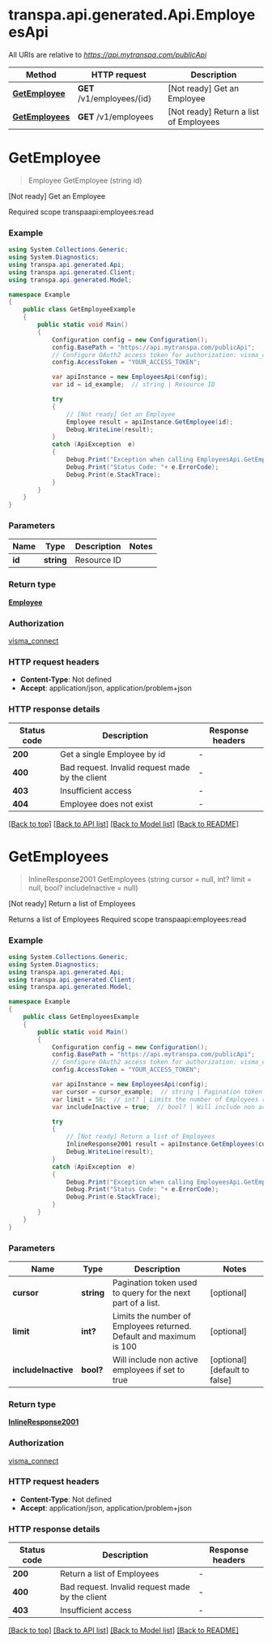 # transpa.api.generated.Api.EmployeesApi

All URIs are relative to *https://api.mytranspa.com/publicApi*

Method | HTTP request | Description
------------- | ------------- | -------------
[**GetEmployee**](EmployeesApi.md#getemployee) | **GET** /v1/employees/{id} | [Not ready] Get an Employee
[**GetEmployees**](EmployeesApi.md#getemployees) | **GET** /v1/employees | [Not ready] Return a list of Employees


<a name="getemployee"></a>
# **GetEmployee**
> Employee GetEmployee (string id)

[Not ready] Get an Employee

Required scope transpaapi:employees:read 

### Example
```csharp
using System.Collections.Generic;
using System.Diagnostics;
using transpa.api.generated.Api;
using transpa.api.generated.Client;
using transpa.api.generated.Model;

namespace Example
{
    public class GetEmployeeExample
    {
        public static void Main()
        {
            Configuration config = new Configuration();
            config.BasePath = "https://api.mytranspa.com/publicApi";
            // Configure OAuth2 access token for authorization: visma_connect
            config.AccessToken = "YOUR_ACCESS_TOKEN";

            var apiInstance = new EmployeesApi(config);
            var id = id_example;  // string | Resource ID

            try
            {
                // [Not ready] Get an Employee
                Employee result = apiInstance.GetEmployee(id);
                Debug.WriteLine(result);
            }
            catch (ApiException  e)
            {
                Debug.Print("Exception when calling EmployeesApi.GetEmployee: " + e.Message );
                Debug.Print("Status Code: "+ e.ErrorCode);
                Debug.Print(e.StackTrace);
            }
        }
    }
}
```

### Parameters

Name | Type | Description  | Notes
------------- | ------------- | ------------- | -------------
 **id** | **string**| Resource ID | 

### Return type

[**Employee**](Employee.md)

### Authorization

[visma_connect](../README.md#visma_connect)

### HTTP request headers

 - **Content-Type**: Not defined
 - **Accept**: application/json, application/problem+json


### HTTP response details
| Status code | Description | Response headers |
|-------------|-------------|------------------|
| **200** | Get a single Employee by id |  -  |
| **400** | Bad request. Invalid request made by the client |  -  |
| **403** | Insufficient access |  -  |
| **404** | Employee does not exist |  -  |

[[Back to top]](#) [[Back to API list]](../README.md#documentation-for-api-endpoints) [[Back to Model list]](../README.md#documentation-for-models) [[Back to README]](../README.md)

<a name="getemployees"></a>
# **GetEmployees**
> InlineResponse2001 GetEmployees (string cursor = null, int? limit = null, bool? includeInactive = null)

[Not ready] Return a list of Employees

Returns a list of Employees  Required scope transpaapi:employees:read 

### Example
```csharp
using System.Collections.Generic;
using System.Diagnostics;
using transpa.api.generated.Api;
using transpa.api.generated.Client;
using transpa.api.generated.Model;

namespace Example
{
    public class GetEmployeesExample
    {
        public static void Main()
        {
            Configuration config = new Configuration();
            config.BasePath = "https://api.mytranspa.com/publicApi";
            // Configure OAuth2 access token for authorization: visma_connect
            config.AccessToken = "YOUR_ACCESS_TOKEN";

            var apiInstance = new EmployeesApi(config);
            var cursor = cursor_example;  // string | Pagination token used to query for the next part of a list. (optional) 
            var limit = 56;  // int? | Limits the number of Employees returned. Default and maximum is 100 (optional) 
            var includeInactive = true;  // bool? | Will include non active employees if set to true (optional)  (default to false)

            try
            {
                // [Not ready] Return a list of Employees
                InlineResponse2001 result = apiInstance.GetEmployees(cursor, limit, includeInactive);
                Debug.WriteLine(result);
            }
            catch (ApiException  e)
            {
                Debug.Print("Exception when calling EmployeesApi.GetEmployees: " + e.Message );
                Debug.Print("Status Code: "+ e.ErrorCode);
                Debug.Print(e.StackTrace);
            }
        }
    }
}
```

### Parameters

Name | Type | Description  | Notes
------------- | ------------- | ------------- | -------------
 **cursor** | **string**| Pagination token used to query for the next part of a list. | [optional] 
 **limit** | **int?**| Limits the number of Employees returned. Default and maximum is 100 | [optional] 
 **includeInactive** | **bool?**| Will include non active employees if set to true | [optional] [default to false]

### Return type

[**InlineResponse2001**](InlineResponse2001.md)

### Authorization

[visma_connect](../README.md#visma_connect)

### HTTP request headers

 - **Content-Type**: Not defined
 - **Accept**: application/json, application/problem+json


### HTTP response details
| Status code | Description | Response headers |
|-------------|-------------|------------------|
| **200** | Return a list of Employees |  -  |
| **400** | Bad request. Invalid request made by the client |  -  |
| **403** | Insufficient access |  -  |

[[Back to top]](#) [[Back to API list]](../README.md#documentation-for-api-endpoints) [[Back to Model list]](../README.md#documentation-for-models) [[Back to README]](../README.md)


